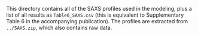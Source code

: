 This directory contains all of the SAXS profiles used in the modeling, plus
a list of all results as `Table6_SAXS.csv` (this is equivalent to Supplementary
Table 6 in the accompanying publication). The profiles are extracted from
`../SAXS.zip`, which also contains raw data.
